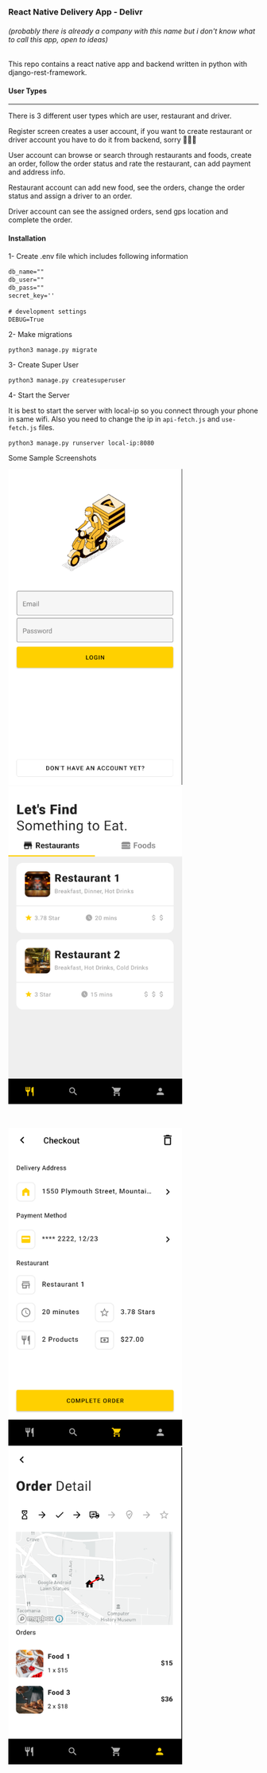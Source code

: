 ### React Native Delivery App - Delivr
###### (probably there is already a company with this name but i don't know what to call this app, open to ideas)


This repo contains a react native app and backend written in python with django-rest-framework.

#### User Types
---

There is 3 different user types which are user, restaurant and driver.

Register screen creates a user account, if you want to create restaurant or driver account you have to do it from backend, sorry 🤷🏻‍♂️

User account can browse or search through restaurants and foods, create an order, follow the order status and rate the restaurant, can add payment and address info.

Restaurant account can add new food, see the orders, change the order status and assign a driver to an order.

Driver account can see the assigned orders, send gps location and complete the order.

#### Installation

1- Create .env file which includes following information

```
db_name=""
db_user=""
db_pass=""
secret_key=''

# development settings
DEBUG=True
```

2- Make migrations

```
python3 manage.py migrate
```

3- Create Super User

```
python3 manage.py createsuperuser
```

4- Start the Server

It is best to start the server with local-ip so you connect through your phone in same wifi. Also you need to change the ip in ```api-fetch.js```  and ```use-fetch.js``` files.

```
python3 manage.py runserver local-ip:8080
```

Some Sample Screenshots

<p float="left">
  <img src="screenshots/login.png" width="350" />
  <img src="screenshots/home.png" width="350" /> 
</p>
<br/>
<p float="left">
  <img src="screenshots/checkout.png" width="350" />
  <img src="screenshots/order-detail.png" width="350" /> 
</p>